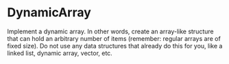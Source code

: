 # DynamicArray
Implement a dynamic array. In other words, create an array-like structure that can hold an arbitrary number of items (remember: regular arrays are of fixed size). Do not use any data structures that already do this for you, like a linked list, dynamic array, vector, etc. 
